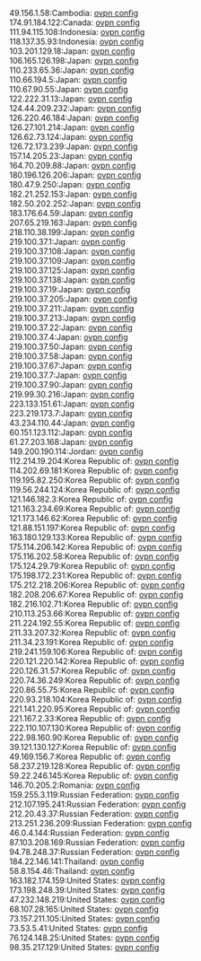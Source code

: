 49.156.1.58:Cambodia: [ovpn config](vpn/49_156_1_58.ovpn)  
174.91.184.122:Canada: [ovpn config](vpn/174_91_184_122.ovpn)  
111.94.115.108:Indonesia: [ovpn config](vpn/111_94_115_108.ovpn)  
118.137.35.93:Indonesia: [ovpn config](vpn/118_137_35_93.ovpn)  
103.201.129.18:Japan: [ovpn config](vpn/103_201_129_18.ovpn)  
106.165.126.198:Japan: [ovpn config](vpn/106_165_126_198.ovpn)  
110.233.65.36:Japan: [ovpn config](vpn/110_233_65_36.ovpn)  
110.66.194.5:Japan: [ovpn config](vpn/110_66_194_5.ovpn)  
110.67.90.55:Japan: [ovpn config](vpn/110_67_90_55.ovpn)  
122.222.31.13:Japan: [ovpn config](vpn/122_222_31_13.ovpn)  
124.44.209.232:Japan: [ovpn config](vpn/124_44_209_232.ovpn)  
126.220.46.184:Japan: [ovpn config](vpn/126_220_46_184.ovpn)  
126.27.101.214:Japan: [ovpn config](vpn/126_27_101_214.ovpn)  
126.62.73.124:Japan: [ovpn config](vpn/126_62_73_124.ovpn)  
126.72.173.239:Japan: [ovpn config](vpn/126_72_173_239.ovpn)  
157.14.205.23:Japan: [ovpn config](vpn/157_14_205_23.ovpn)  
164.70.209.88:Japan: [ovpn config](vpn/164_70_209_88.ovpn)  
180.196.126.206:Japan: [ovpn config](vpn/180_196_126_206.ovpn)  
180.47.9.250:Japan: [ovpn config](vpn/180_47_9_250.ovpn)  
182.21.252.153:Japan: [ovpn config](vpn/182_21_252_153.ovpn)  
182.50.202.252:Japan: [ovpn config](vpn/182_50_202_252.ovpn)  
183.176.64.59:Japan: [ovpn config](vpn/183_176_64_59.ovpn)  
207.65.219.163:Japan: [ovpn config](vpn/207_65_219_163.ovpn)  
218.110.38.199:Japan: [ovpn config](vpn/218_110_38_199.ovpn)  
219.100.37.1:Japan: [ovpn config](vpn/219_100_37_1.ovpn)  
219.100.37.108:Japan: [ovpn config](vpn/219_100_37_108.ovpn)  
219.100.37.109:Japan: [ovpn config](vpn/219_100_37_109.ovpn)  
219.100.37.125:Japan: [ovpn config](vpn/219_100_37_125.ovpn)  
219.100.37.138:Japan: [ovpn config](vpn/219_100_37_138.ovpn)  
219.100.37.19:Japan: [ovpn config](vpn/219_100_37_19.ovpn)  
219.100.37.205:Japan: [ovpn config](vpn/219_100_37_205.ovpn)  
219.100.37.211:Japan: [ovpn config](vpn/219_100_37_211.ovpn)  
219.100.37.213:Japan: [ovpn config](vpn/219_100_37_213.ovpn)  
219.100.37.22:Japan: [ovpn config](vpn/219_100_37_22.ovpn)  
219.100.37.4:Japan: [ovpn config](vpn/219_100_37_4.ovpn)  
219.100.37.50:Japan: [ovpn config](vpn/219_100_37_50.ovpn)  
219.100.37.58:Japan: [ovpn config](vpn/219_100_37_58.ovpn)  
219.100.37.67:Japan: [ovpn config](vpn/219_100_37_67.ovpn)  
219.100.37.7:Japan: [ovpn config](vpn/219_100_37_7.ovpn)  
219.100.37.90:Japan: [ovpn config](vpn/219_100_37_90.ovpn)  
219.99.30.216:Japan: [ovpn config](vpn/219_99_30_216.ovpn)  
223.133.151.61:Japan: [ovpn config](vpn/223_133_151_61.ovpn)  
223.219.173.7:Japan: [ovpn config](vpn/223_219_173_7.ovpn)  
43.234.110.44:Japan: [ovpn config](vpn/43_234_110_44.ovpn)  
60.151.123.112:Japan: [ovpn config](vpn/60_151_123_112.ovpn)  
61.27.203.168:Japan: [ovpn config](vpn/61_27_203_168.ovpn)  
149.200.190.114:Jordan: [ovpn config](vpn/149_200_190_114.ovpn)  
112.214.19.204:Korea Republic of: [ovpn config](vpn/112_214_19_204.ovpn)  
114.202.69.181:Korea Republic of: [ovpn config](vpn/114_202_69_181.ovpn)  
119.195.82.250:Korea Republic of: [ovpn config](vpn/119_195_82_250.ovpn)  
119.56.244.124:Korea Republic of: [ovpn config](vpn/119_56_244_124.ovpn)  
121.146.182.3:Korea Republic of: [ovpn config](vpn/121_146_182_3.ovpn)  
121.163.234.69:Korea Republic of: [ovpn config](vpn/121_163_234_69.ovpn)  
121.173.146.62:Korea Republic of: [ovpn config](vpn/121_173_146_62.ovpn)  
121.88.151.197:Korea Republic of: [ovpn config](vpn/121_88_151_197.ovpn)  
163.180.129.133:Korea Republic of: [ovpn config](vpn/163_180_129_133.ovpn)  
175.114.206.142:Korea Republic of: [ovpn config](vpn/175_114_206_142.ovpn)  
175.116.202.58:Korea Republic of: [ovpn config](vpn/175_116_202_58.ovpn)  
175.124.29.79:Korea Republic of: [ovpn config](vpn/175_124_29_79.ovpn)  
175.198.172.231:Korea Republic of: [ovpn config](vpn/175_198_172_231.ovpn)  
175.212.218.206:Korea Republic of: [ovpn config](vpn/175_212_218_206.ovpn)  
182.208.206.67:Korea Republic of: [ovpn config](vpn/182_208_206_67.ovpn)  
182.216.102.71:Korea Republic of: [ovpn config](vpn/182_216_102_71.ovpn)  
210.113.253.66:Korea Republic of: [ovpn config](vpn/210_113_253_66.ovpn)  
211.224.192.55:Korea Republic of: [ovpn config](vpn/211_224_192_55.ovpn)  
211.33.207.32:Korea Republic of: [ovpn config](vpn/211_33_207_32.ovpn)  
211.34.23.191:Korea Republic of: [ovpn config](vpn/211_34_23_191.ovpn)  
219.241.159.106:Korea Republic of: [ovpn config](vpn/219_241_159_106.ovpn)  
220.121.220.142:Korea Republic of: [ovpn config](vpn/220_121_220_142.ovpn)  
220.126.31.57:Korea Republic of: [ovpn config](vpn/220_126_31_57.ovpn)  
220.74.36.249:Korea Republic of: [ovpn config](vpn/220_74_36_249.ovpn)  
220.86.55.75:Korea Republic of: [ovpn config](vpn/220_86_55_75.ovpn)  
220.93.218.104:Korea Republic of: [ovpn config](vpn/220_93_218_104.ovpn)  
221.141.220.95:Korea Republic of: [ovpn config](vpn/221_141_220_95.ovpn)  
221.167.2.33:Korea Republic of: [ovpn config](vpn/221_167_2_33.ovpn)  
222.110.107.130:Korea Republic of: [ovpn config](vpn/222_110_107_130.ovpn)  
222.98.160.90:Korea Republic of: [ovpn config](vpn/222_98_160_90.ovpn)  
39.121.130.127:Korea Republic of: [ovpn config](vpn/39_121_130_127.ovpn)  
49.169.156.7:Korea Republic of: [ovpn config](vpn/49_169_156_7.ovpn)  
58.237.219.128:Korea Republic of: [ovpn config](vpn/58_237_219_128.ovpn)  
59.22.246.145:Korea Republic of: [ovpn config](vpn/59_22_246_145.ovpn)  
146.70.205.2:Romania: [ovpn config](vpn/146_70_205_2.ovpn)  
159.255.3.119:Russian Federation: [ovpn config](vpn/159_255_3_119.ovpn)  
212.107.195.241:Russian Federation: [ovpn config](vpn/212_107_195_241.ovpn)  
212.20.43.37:Russian Federation: [ovpn config](vpn/212_20_43_37.ovpn)  
213.251.236.209:Russian Federation: [ovpn config](vpn/213_251_236_209.ovpn)  
46.0.4.144:Russian Federation: [ovpn config](vpn/46_0_4_144.ovpn)  
87.103.208.169:Russian Federation: [ovpn config](vpn/87_103_208_169.ovpn)  
94.78.248.37:Russian Federation: [ovpn config](vpn/94_78_248_37.ovpn)  
184.22.146.141:Thailand: [ovpn config](vpn/184_22_146_141.ovpn)  
58.8.154.46:Thailand: [ovpn config](vpn/58_8_154_46.ovpn)  
163.182.174.159:United States: [ovpn config](vpn/163_182_174_159.ovpn)  
173.198.248.39:United States: [ovpn config](vpn/173_198_248_39.ovpn)  
47.232.148.219:United States: [ovpn config](vpn/47_232_148_219.ovpn)  
68.107.28.165:United States: [ovpn config](vpn/68_107_28_165.ovpn)  
73.157.211.105:United States: [ovpn config](vpn/73_157_211_105.ovpn)  
73.53.5.41:United States: [ovpn config](vpn/73_53_5_41.ovpn)  
76.124.148.25:United States: [ovpn config](vpn/76_124_148_25.ovpn)  
98.35.217.129:United States: [ovpn config](vpn/98_35_217_129.ovpn)  
